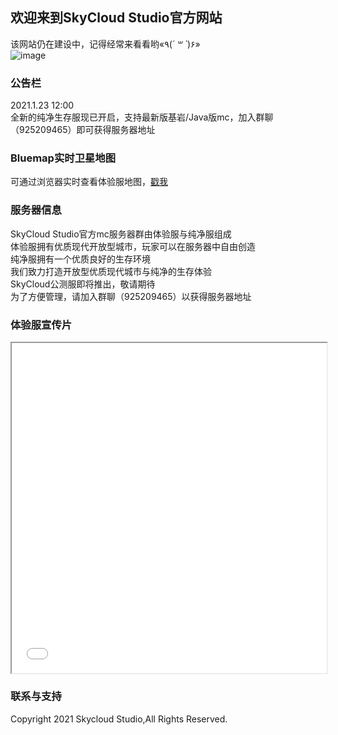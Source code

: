 ## 欢迎来到SkyCloud Studio官方网站

该网站仍在建设中，记得经常来看看哟«٩(*´ ꒳ `*)۶»   
![image](https://ae01.alicdn.com/kf/U261535431e2a4a61a73055fb225d3b1dr.jpg)  

### 公告栏

2021.1.23 12:00  
全新的纯净生存服现已开启，支持最新版基岩/Java版mc，加入群聊（925209465）即可获得服务器地址  

### Bluemap实时卫星地图

可通过浏览器实时查看体验服地图，[戳我](http://axa.huaop.top:8100/) 

### 服务器信息

SkyCloud Studio官方mc服务器群由体验服与纯净服组成  
体验服拥有优质现代开放型城市，玩家可以在服务器中自由创造  
纯净服拥有一个优质良好的生存环境  
我们致力打造开放型优质现代城市与纯净的生存体验  
SkyCloud公测服即将推出，敬请期待  
为了方便管理，请加入群聊（925209465）以获得服务器地址  

### 体验服宣传片

<iframe src="//player.bilibili.com/player.html?aid=586237663&bvid=BV1gz4y1S7QM&cid=285028344&page=1" scrolling="no" allowfullscreen="true" width="100%" style="overflow:visible;height:calc((100vw - 200px) / 16 * 9 + 100px)"> </iframe>    

### 联系与支持

Copyright 2021 Skycloud Studio,All Rights Reserved.
